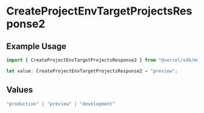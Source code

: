 # CreateProjectEnvTargetProjectsResponse2

## Example Usage

```typescript
import { CreateProjectEnvTargetProjectsResponse2 } from "@vercel/sdk/models/operations/createprojectenv.js";

let value: CreateProjectEnvTargetProjectsResponse2 = "preview";
```

## Values

```typescript
"production" | "preview" | "development"
```